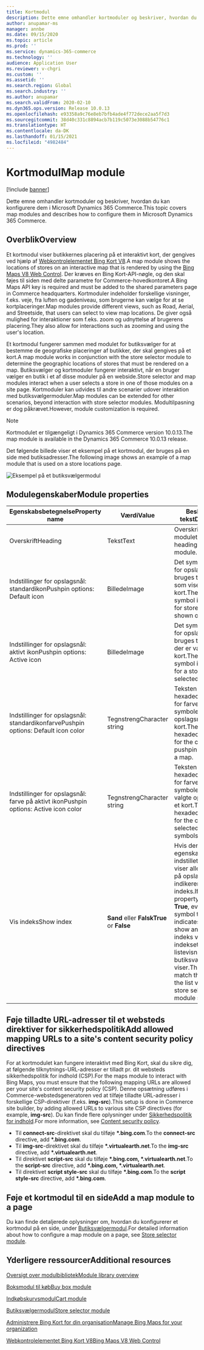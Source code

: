 ```yaml
---
title: Kortmodul
description: Dette emne omhandler kortmoduler og beskriver, hvordan du kan konfigurere dem i Microsoft Dynamics 365 Commerce.
author: anupamar-ms
manager: annbe
ms.date: 09/15/2020
ms.topic: article
ms.prod: ''
ms.service: dynamics-365-commerce
ms.technology: ''
audience: Application User
ms.reviewer: v-chgri
ms.custom: ''
ms.assetid: ''
ms.search.region: Global
ms.search.industry: ''
ms.author: anupamar
ms.search.validFrom: 2020-02-10
ms.dyn365.ops.version: Release 10.0.13
ms.openlocfilehash: e93358a9c76e8eb7bfb4ade4f772dece2aa5f7d3
ms.sourcegitcommit: 38d40c331c8894acb7b119c5073e3088b54776c1
ms.translationtype: HT
ms.contentlocale: da-DK
ms.lasthandoff: 01/15/2021
ms.locfileid: "4982484"
---
```

# <a name="map-module"></a><span data-ttu-id="71920-103">Kortmodul</span><span class="sxs-lookup"><span data-stu-id="71920-103">Map module</span></span>

[!include [banner](includes/banner.md)]


<span data-ttu-id="71920-104">Dette emne omhandler kortmoduler og beskriver, hvordan du kan konfigurere dem i Microsoft Dynamics 365 Commerce.</span><span class="sxs-lookup"><span data-stu-id="71920-104">This topic covers map modules and describes how to configure them in Microsoft Dynamics 365 Commerce.</span></span>

## <a name="overview"></a><span data-ttu-id="71920-105">Overblik</span><span class="sxs-lookup"><span data-stu-id="71920-105">Overview</span></span>

<span data-ttu-id="71920-106">Et kortmodul viser butikkernes placering på et interaktivt kort, der gengives ved hjælp af [Webkontrolelementet Bing Kort V8](https://docs.microsoft.com/bingmaps/v8-web-control/).</span><span class="sxs-lookup"><span data-stu-id="71920-106">A map module shows the locations of stores on an interactive map that is rendered by using the [Bing Maps V8 Web Control](https://docs.microsoft.com/bingmaps/v8-web-control/).</span></span> <span data-ttu-id="71920-107">Der kræves en Bing Kort-API-nøgle, og den skal føjes til siden med delte parametre for Commerce-hovedkontoret.</span><span class="sxs-lookup"><span data-stu-id="71920-107">A Bing Maps API key is required and must be added to the shared parameters page in Commerce headquarters.</span></span> <span data-ttu-id="71920-108">Kortmoduler indeholder forskellige visninger, f.eks. veje, fra luften og gadeniveau, som brugerne kan vælge for at se kortplaceringer.</span><span class="sxs-lookup"><span data-stu-id="71920-108">Map modules provide different views, such as Road, Aerial, and Streetside, that users can select to view map locations.</span></span> <span data-ttu-id="71920-109">De giver også mulighed for interaktioner som f.eks. zoom og udnyttelse af brugerens placering.</span><span class="sxs-lookup"><span data-stu-id="71920-109">They also allow for interactions such as zooming and using the user's location.</span></span>

<span data-ttu-id="71920-110">Et kortmodul fungerer sammen med modulet for butiksvælger for at bestemme de geografiske placeringer af butikker, der skal gengives på et kort.</span><span class="sxs-lookup"><span data-stu-id="71920-110">A map module works in conjunction with the store selector module to determine the geographic locations of stores that must be rendered on a map.</span></span> <span data-ttu-id="71920-111">Butiksvælger og kortmoduler fungerer interaktivt, når en bruger vælger en butik i et af disse moduler på en webside.</span><span class="sxs-lookup"><span data-stu-id="71920-111">Store selector and map modules interact when a user selects a store in one of those modules on a site page.</span></span> <span data-ttu-id="71920-112">Kortmoduler kan udvides til andre scenarier udover interaktion med butiksvælgermoduler.</span><span class="sxs-lookup"><span data-stu-id="71920-112">Map modules can be extended for other scenarios, beyond interaction with store selector modules.</span></span> <span data-ttu-id="71920-113">Modultilpasning er dog påkrævet.</span><span class="sxs-lookup"><span data-stu-id="71920-113">However, module customization is required.</span></span>

> [!NOTE]
> <span data-ttu-id="71920-114">Kortmodulet er tilgængeligt i Dynamics 365 Commerce version 10.0.13.</span><span class="sxs-lookup"><span data-stu-id="71920-114">The map module is available in the Dynamics 365 Commerce 10.0.13 release.</span></span>

<span data-ttu-id="71920-115">Det følgende billede viser et eksempel på et kortmodul, der bruges på en side med butiksadresser.</span><span class="sxs-lookup"><span data-stu-id="71920-115">The following image shows an example of a map module that is used on a store locations page.</span></span>

![Eksempel på et butiksvælgermodul](./media/ecommerce-Storelocator.PNG)

## <a name="module-properties"></a><span data-ttu-id="71920-117">Modulegenskaber</span><span class="sxs-lookup"><span data-stu-id="71920-117">Module properties</span></span>

| <span data-ttu-id="71920-118">Egenskabsbetegnelse</span><span class="sxs-lookup"><span data-stu-id="71920-118">Property name</span></span>             | <span data-ttu-id="71920-119">Værdi</span><span class="sxs-lookup"><span data-stu-id="71920-119">Value</span></span>                 | <span data-ttu-id="71920-120">Beskrivende tekst</span><span class="sxs-lookup"><span data-stu-id="71920-120">Description</span></span> |
|---------------------------|-----------------------|-------------|
| <span data-ttu-id="71920-121">Overskrift</span><span class="sxs-lookup"><span data-stu-id="71920-121">Heading</span></span> | <span data-ttu-id="71920-122">Tekst</span><span class="sxs-lookup"><span data-stu-id="71920-122">Text</span></span> | <span data-ttu-id="71920-123">Overskrift for modulet.</span><span class="sxs-lookup"><span data-stu-id="71920-123">The heading for the module.</span></span> |
| <span data-ttu-id="71920-124">Indstillinger for opslagsnål: standardikon</span><span class="sxs-lookup"><span data-stu-id="71920-124">Pushpin options: Default icon</span></span> | <span data-ttu-id="71920-125">Billede</span><span class="sxs-lookup"><span data-stu-id="71920-125">Image</span></span> | <span data-ttu-id="71920-126">Det symbolbillede for opslagsnål, der bruges til butikker, som vises på et kort.</span><span class="sxs-lookup"><span data-stu-id="71920-126">The pushpin symbol image to use for stores that are shown on a map.</span></span> |
| <span data-ttu-id="71920-127">Indstillinger for opslagsnål: aktivt ikon</span><span class="sxs-lookup"><span data-stu-id="71920-127">Pushpin options: Active icon</span></span> | <span data-ttu-id="71920-128">Billede</span><span class="sxs-lookup"><span data-stu-id="71920-128">Image</span></span> | <span data-ttu-id="71920-129">Det symbolbillede for opslagsnål, der bruges til en butik, der er valgt på et kort.</span><span class="sxs-lookup"><span data-stu-id="71920-129">The pushpin symbol image to use for a store that is selected on a map.</span></span> |
| <span data-ttu-id="71920-130">Indstillinger for opslagsnål: standardikonfarve</span><span class="sxs-lookup"><span data-stu-id="71920-130">Pushpin options: Default icon color</span></span> | <span data-ttu-id="71920-131">Tegnstreng</span><span class="sxs-lookup"><span data-stu-id="71920-131">Character string</span></span> | <span data-ttu-id="71920-132">Teksten eller den hexadecimale værdi for farven på symboler for opslagsnål på et kort.</span><span class="sxs-lookup"><span data-stu-id="71920-132">The text or hexadecimal value for the color of pushpin symbols on a map.</span></span> |
| <span data-ttu-id="71920-133">Indstillinger for opslagsnål: farve på aktivt ikon</span><span class="sxs-lookup"><span data-stu-id="71920-133">Pushpin options: Active icon color</span></span> | <span data-ttu-id="71920-134">Tegnstreng</span><span class="sxs-lookup"><span data-stu-id="71920-134">Character string</span></span> | <span data-ttu-id="71920-135">Teksten eller den hexadecimale værdi for farven på symboler for den valgte opslagsnål på et kort.</span><span class="sxs-lookup"><span data-stu-id="71920-135">The text or hexadecimal value for the color of selected pushpin symbols on a map.</span></span> |
| <span data-ttu-id="71920-136">Vis indeks</span><span class="sxs-lookup"><span data-stu-id="71920-136">Show index</span></span> | <span data-ttu-id="71920-137">**Sand** eller **Falsk**</span><span class="sxs-lookup"><span data-stu-id="71920-137">**True** or **False**</span></span> | <span data-ttu-id="71920-138">Hvis denne egenskab er indstillet til **Sand**, viser alle symboler på opslagsnål, der indikerer en butik, et indeks.</span><span class="sxs-lookup"><span data-stu-id="71920-138">If this property is set to **True**, every pushpin symbol that indicates a store will show an index.</span></span> <span data-ttu-id="71920-139">Dette indeks vil svare til indekset i listevisningen, som butiksvælgermodulet viser.</span><span class="sxs-lookup"><span data-stu-id="71920-139">This index will match the index in the list view that the store selector module shows.</span></span> |

## <a name="add-allowed-mapping-urls-to-a-sites-content-security-policy-directives"></a><span data-ttu-id="71920-140">Føje tilladte URL-adresser til et websteds direktiver for sikkerhedspolitik</span><span class="sxs-lookup"><span data-stu-id="71920-140">Add allowed mapping URLs to a site's content security policy directives</span></span>

<span data-ttu-id="71920-141">For at kortmodulet kan fungere interaktivt med Bing Kort, skal du sikre dig, at følgende tilknytnings-URL-adresser er tilladt pr. dit websteds sikkerhedspolitik for indhold (CSP).</span><span class="sxs-lookup"><span data-stu-id="71920-141">For the maps module to interact with Bing Maps, you must ensure that the following mapping URLs are allowed per your site's content security policy (CSP).</span></span> <span data-ttu-id="71920-142">Denne opsætning udføres i Commerce-webstedsgeneratoren ved at tilføje tilladte URL-adresser i forskellige CSP-direktiver (f.eks. **img-src**).</span><span class="sxs-lookup"><span data-stu-id="71920-142">This setup is done in Commerce site builder, by adding allowed URLs to various site CSP directives (for example, **img-src**).</span></span> <span data-ttu-id="71920-143">Du kan finde flere oplysninger under [Sikkerhedspolitik for indhold](manage-csp.md).</span><span class="sxs-lookup"><span data-stu-id="71920-143">For more information, see [Content security policy](manage-csp.md).</span></span> 

- <span data-ttu-id="71920-144">Til **connect-src**-direktivet skal du tilføje **&#42;.bing.com**.</span><span class="sxs-lookup"><span data-stu-id="71920-144">To the **connect-src** directive, add **&#42;.bing.com**.</span></span>
- <span data-ttu-id="71920-145">Til **img-src**-direktivet skal du tilføje **&#42;.virtualearth.net**.</span><span class="sxs-lookup"><span data-stu-id="71920-145">To the **img-src** directive, add **&#42;.virtualearth.net**.</span></span>
- <span data-ttu-id="71920-146">Til direktivet **script-src** skal du tilføje **&#42;.bing.com, &#42;.virtualearth.net**.</span><span class="sxs-lookup"><span data-stu-id="71920-146">To the **script-src** directive, add **&#42;.bing.com, &#42;.virtualearth.net**.</span></span>
- <span data-ttu-id="71920-147">Til direktivet **script style-src** skal du tilføje **&#42;.bing.com**.</span><span class="sxs-lookup"><span data-stu-id="71920-147">To the **script style-src** directive, add **&#42;.bing.com**.</span></span>

## <a name="add-a-map-module-to-a-page"></a><span data-ttu-id="71920-148">Føje et kortmodul til en side</span><span class="sxs-lookup"><span data-stu-id="71920-148">Add a map module to a page</span></span>

<span data-ttu-id="71920-149">Du kan finde detaljerede oplysninger om, hvordan du konfigurerer et kortmodul på en side, under [Butiksvælgermodul](store-selector.md).</span><span class="sxs-lookup"><span data-stu-id="71920-149">For detailed information about how to configure a map module on a page, see [Store selector module](store-selector.md).</span></span> 
 
## <a name="additional-resources"></a><span data-ttu-id="71920-150">Yderligere ressourcer</span><span class="sxs-lookup"><span data-stu-id="71920-150">Additional resources</span></span>

[<span data-ttu-id="71920-151">Oversigt over modulbibliotek</span><span class="sxs-lookup"><span data-stu-id="71920-151">Module library overview</span></span>](starter-kit-overview.md)

[<span data-ttu-id="71920-152">Boksmodul til køb</span><span class="sxs-lookup"><span data-stu-id="71920-152">Buy box module</span></span>](add-buy-box.md)

[<span data-ttu-id="71920-153">Indkøbskurvsmodul</span><span class="sxs-lookup"><span data-stu-id="71920-153">Cart module</span></span>](add-cart-module.md)

[<span data-ttu-id="71920-154">Butiksvælgermodul</span><span class="sxs-lookup"><span data-stu-id="71920-154">Store selector module</span></span>](store-selector.md)

[<span data-ttu-id="71920-155">Administrere Bing Kort for din organisation</span><span class="sxs-lookup"><span data-stu-id="71920-155">Manage Bing Maps for your organization</span></span>](./dev-itpro/manage-bing-maps.md)

[<span data-ttu-id="71920-156">Webkontrolelementet Bing Kort V8</span><span class="sxs-lookup"><span data-stu-id="71920-156">Bing Maps V8 Web Control</span></span>](https://docs.microsoft.com/bingmaps/v8-web-control/)

